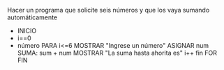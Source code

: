Hacer un programa que solicite seis números y que los vaya sumando automáticamente
* INICIO
* i==0
* número
PARA i<=6
MOSTRAR "Ingrese un número"
ASIGNAR num
SUMA: sum + num
 MOSTRAR "La suma hasta ahorita es"
 i++
 fin FOR
 FIN

 

